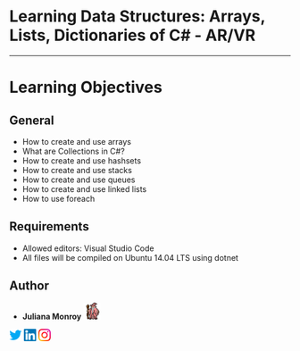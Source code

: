 # Learning Data Structures: Arrays, Lists, Dictionaries of C# - AR/VR

------

# Learning Objectives

## General

- How to create and use arrays
- What are Collections in C#?
- How to create and use hashsets
- How to create and use stacks
- How to create and use queues
- How to create and use linked lists
- How to use foreach


## Requirements

- Allowed editors: Visual Studio Code
- All files will be compiled on Ubuntu 14.04 LTS using dotnet


<!-- Contact info -->

## Author
- **Juliana Monroy** <img src="https://github.com/deut-erium/deut-erium/blob/master/assets/gandalf_parrot.gif" width="30px"/>

[<img align="center" alt="contact | Twitter" width="22px" src="https://github.com/deut-erium/deut-erium/blob/master/assets/twitter.svg" />](https://twitter.com/julianamonroy03)
[<img align="center" alt="contact | LinkedIn" width="22px" src="https://github.com/deut-erium/deut-erium/blob/master/assets/linkedin.svg" />](https://www.linkedin.com/in/juliana-monroy-perez/)
[<img align="center" alt="contact | Instagram" width="22px" src="https://github.com/hargun79/hargun79/blob/master/Assets/Instagram.svg" />](https://www.instagram.com/julianamonr03/)
